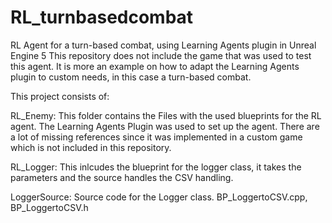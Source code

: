 # RL_turnbasedcombat
RL Agent for a turn-based combat, using Learning Agents plugin in Unreal Engine 5
This repository does not include the game that was used to test this agent.
It is more an example on how to adapt the Learning Agents plugin to custom needs, in
this case a turn-based combat.

This project consists of:

RL_Enemy: This folder contains the Files with the used blueprints for the RL agent.
The Learning Agents Plugin was used to set up the agent. There are a lot of 
missing references since it was implemented in a custom game which is not included
in this repository. 

RL_Logger: This inlcudes the blueprint for the logger class, it takes the parameters and
the source handles the CSV handling.

LoggerSource: Source code for the Logger class.
BP_LoggertoCSV.cpp, BP_LoggertoCSV.h

